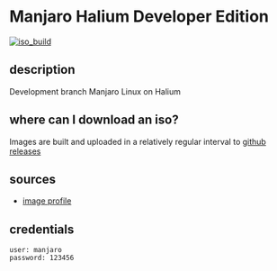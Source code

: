 # Manjaro Halium Developer Edition
[![iso_build](https://github.com/manjaro-libhybris/image-ci/workflows/image_build/badge.svg)](https://github.com/manjaro-libhybris/image-ci/actions)

## description

Development branch Manjaro Linux on Halium

## where can I download an iso?

Images are built and uploaded in a relatively regular interval to [github releases](https://github.com/manjaro-libhybris/image-ci/releases)

## sources

- [image profile](https://github.com/manjaro-libhybris/arm-profiles)

## credentials

```
user: manjaro
password: 123456
```
